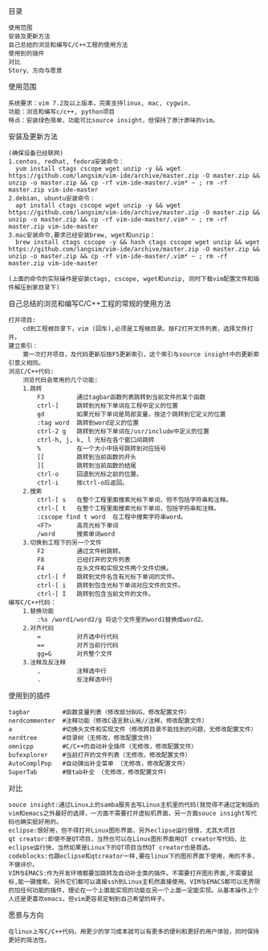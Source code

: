 目录

    使用范围
    安装及更新方法
    自己总结的浏览和编写C/C++工程的使用方法
    使用到的插件
    对比
    Story、方向与愿景


使用范围
    
    系统要求：vim 7.2及以上版本，完美支持linux, mac, cygwin.
    功能：浏览和编写c/c++, python项目
    特点：安装绿色简单，功能可比source insight，但保持了原汁原味的vim。


安装及更新方法

    (确保设备已经联网)
    1.centos, redhat, fedora安装命令：
      yum install ctags cscope wget unzip -y && wget https://github.com/langsim/vim-ide/archive/master.zip -O master.zip && unzip -o master.zip && cp -rf vim-ide-master/.vim* ~ ; rm -rf master.zip vim-ide-master
    2.debian, ubuntu安装命令：
      apt install ctags cscope wget unzip -y && wget https://github.com/langsim/vim-ide/archive/master.zip -O master.zip && unzip -o master.zip && cp -rf vim-ide-master/.vim* ~ ; rm -rf master.zip vim-ide-master
    3.mac安装命令,要求已经安装brew, wget和unzip：
      brew install ctags cscope -y && hash ctags cscope wget unzip && wget https://github.com/langsim/vim-ide/archive/master.zip -O master.zip && unzip -o master.zip && cp -rf vim-ide-master/.vim* ~ ; rm -rf master.zip vim-ide-master

    (上面的命令的实际操作是安装ctags, cscope, wget和unzip, 同时下载vim配置文件和插件解压到家目录下)


自己总结的浏览和编写C/C++工程的常规的使用方法 

    打开项目:
        cd到工程根目录下，vim (回车),必须是工程根目录。按F2打开文件列表，选择文件打开。
    建立索引：
        第一次打开项目，及代码更新后按F5更新索引，这个索引与source insight中的更新索引意义相同。
    浏览C/C++代码:
        浏览代码会常用的几个功能:
        1.跳转
            F3         通过tagbar函数列表跳转到当前文件的某个函数
            ctrl-]     跳转到光标下单词在工程中定义的位置
            gd         如果光标下单词是局部变量，按这个跳转到它定义的位置
            :tag word  跳转到word定义的位置     
            ctrl-2 g   跳转到光标下单词在/usr/include中定义的位置
            ctrl-h, j, k, l 光标在各个窗口间跳转
            %          在一个大小中括号跳转到对应括号
            [[         跳转到当前函数的开头
            ][         跳转到当前函数的结尾
            ctrl-o     回退到光标之前的位置。
            ctrl-i     按ctrl-o后返回。
        2.搜索
            ctrl-[ s   在整个工程里面搜索光标下单词，但不包括字符串和注释。
            ctrl-[ t   在整个工程里面搜索光标下单词，包括字符串和注释。
            :cscope find t word  在工程中搜索字符串word。
            <F7>       高亮光标下单词
            /word      搜索单词word
        3.切换到工程下的另一个文件
            F2         通过文件树跳转。
            F8         已经打开的文件列表
            F4         在头文件和实现文件两个文件切换。
            ctrl-[ f   跳转到文件名含有光标下单词的文件。
            ctrl-[ i   跳转到包含光标下单词对应文件的文件。
            ctrl-[ I   跳转到包含当前文件的文件。
    编写C/C++代码：
        1.替换功能
            :%s /word1/word2/g 将这个文件里的word1替换成word2。
        2.对齐代码
            =          对齐选中行代码
            ==         对齐当前行代码
            gg=G       对齐整个文件
        3.注释及反注释
            ,          注释选中行
            .          反注释选中行


使用到的插件    

    tagbar         #函数变量列表（修改部分BUG，修改配置文件）
    nerdcommenter  #注释功能（修改C语言默认用//注释，修改配置文件）
    a              #切换头文件和实现文件（修改跨目录不能找到的问题，无修改配置文件）
    nerdtree       #目录树（无修改，修改配置文件）
    omnicpp        #C/C++的自动补全插件（无修改，修改配置文件）
    bufexplorer    #当前打开的文件列表（无修改，修改配置文件）
    AutoComplPop   #自动弹出补全菜单 （无修改，修改配置文件）
    SuperTab       #按tab补全 （无修改，修改配置文件）


对比

    souce insight:通过Linux上的samba服务去写Linux主机里的代码(我觉得不通过定制版的vim和emacs之外最好的选择，一方面不需要打开虚拟机界面，另一方面souce insight写代码也确实挺好用的。
    eclipse:很好用，但不得打开Linux图形界面，另外eclipse运行很慢，尤其大项目
    qt creator:即使不是QT项目，当然也可以在Linux图形界面用QT creator写代码，比eclipse运行快，当然如果是Linux下的QT项目当然QT creator也是首选。
    codeblocks:也跟eclipse和qtcreator一样,要在linux下的图形界面下使用，用的不多，不做评价。
    VIM与EMACS:作为开发环境都要加跳转及自动补全类的插件。不需要打开图形界面,不需要鼠标,能一键搜索。另外它们都可以直接ssh到Linux主机然直接使用。VIM与EMACS都可以无界限的加任何功能的插件，理论在一个上面能实现的功能在另一个上面一定能实现。从基本操作上个人还是更喜欢emacs，但vim更容易定制到自己希望的样子。


愿景与方向

    在linux上写C/C++代码，用更少的学习成本就可以有更多的便利和更好的用户体验，同时保持更好的简洁性。
